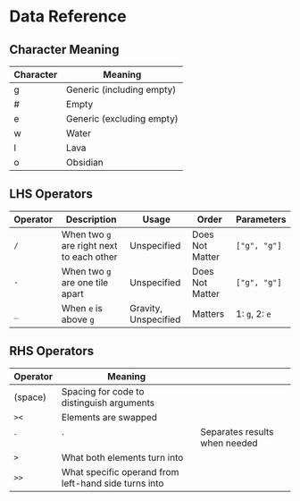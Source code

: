 # Data Reference
## Character Meaning
| Character | Meaning                   |
| --------- | ------------------------- |
| g         | Generic (including empty) |
| #         | Empty                     |
| e         | Generic (excluding empty) |
| w         | Water                     |
| l         | Lava                      |
| o         | Obsidian                  |
## LHS Operators
| Operator | Description                               | Usage                | Order           | Parameters     |
| -------- | ----------------------------------------- | -------------------- | --------------- | -------------- |
| `/`      | When two `g` are right next to each other | Unspecified          | Does Not Matter | `["g", "g"]`   |
| `-`      | When two `g` are one tile apart           | Unspecified          | Does Not Matter | `["g", "g"]`   |
| `_`      | When `e` is above `g`                     | Gravity, Unspecified | Matters         | 1: `g`, 2: `e` |
## RHS Operators
| Operator | Meaning                                              |                               |
| -------- | ---------------------------------------------------- | ----------------------------- |
| (space)  | Spacing for code to distinguish arguments            |                               |
| `><`     | Elements are swapped                                 |                               |
| `|`      | Separates results when needed                        |                               |
| `>`      | What both elements turn into                         |                               |
| `>>`     | What specific operand from left-hand side turns into |                               |
